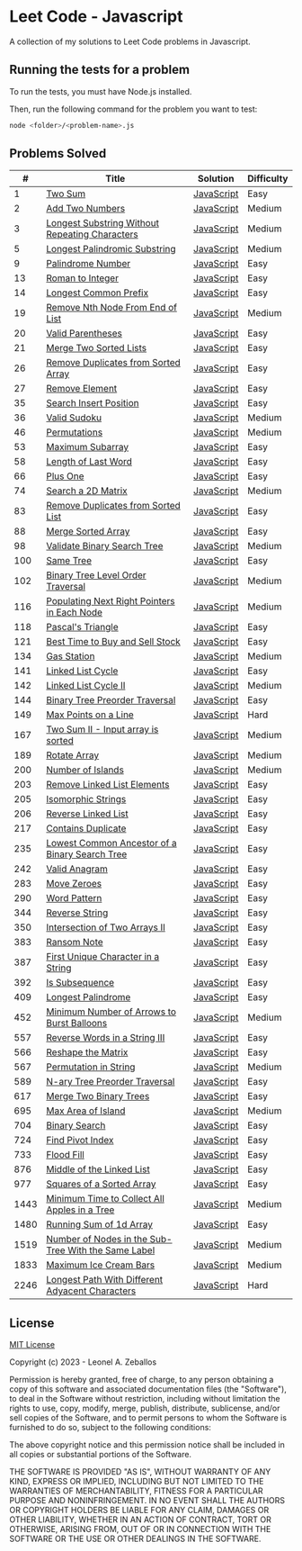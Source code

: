 # Leet Code - Javascript
A collection of my solutions to Leet Code problems in Javascript.

## Running the tests for a problem
To run the tests, you must have Node.js installed.

Then, run the following command for the problem you want to test:

```bash
node <folder>/<problem-name>.js
```

## Problems Solved
| # | Title | Solution | Difficulty |
|---| ----- | -------- | ---------- |
|1|[Two Sum](https://leetcode.com/problems/two-sum/)|[JavaScript](./src/1.%20Two%20Sum/v1.js)|Easy|
|2|[Add Two Numbers](https://leetcode.com/problems/add-two-numbers/)|[JavaScript](./src/2.%20Add%20Two%20Numbers/v1.js)|Medium|
|3|[Longest Substring Without Repeating Characters](https://leetcode.com/problems/longest-substring-without-repeating-characters/)|[JavaScript](./src/3.%20Longest%20Substring%20Without%20Repeating%20Characters/v1.js)|Medium|
|5|[Longest Palindromic Substring](https://leetcode.com/problems/longest-palindromic-substring/)|[JavaScript](./src/5.%20Longest%20Palindromic%20Substring/v1.js)|Medium|
|9|[Palindrome Number](https://leetcode.com/problems/palindrome-number/)|[JavaScript](./src/9.%20Palindrome%20Number/v1.js)|Easy|
|13|[Roman to Integer](https://leetcode.com/problems/roman-to-integer/)|[JavaScript](./src/13.%20Roman%20to%20Integer/v1.js)|Easy|
|14|[Longest Common Prefix](https://leetcode.com/problems/longest-common-prefix/)|[JavaScript](./src/14.%20Longest%20Common%20Prefix/v1.js)|Easy|
|19|[Remove Nth Node From End of List](https://leetcode.com/problems/remove-nth-node-from-end-of-list/)|[JavaScript](./src/19.%20Remove%20Nth%20Node%20From%20End%20of%20List/v1.js)|Medium|
|20|[Valid Parentheses](https://leetcode.com/problems/valid-parentheses/)|[JavaScript](./src/20.%20Valid%20Parentheses/v1.js)|Easy|
|21|[Merge Two Sorted Lists](https://leetcode.com/problems/merge-two-sorted-lists/)|[JavaScript](./src/21.%20Merge%20Two%20Sorted%20Lists/v1.js)|Easy|
|26|[Remove Duplicates from Sorted Array](https://leetcode.com/problems/remove-duplicates-from-sorted-array/)|[JavaScript](./src/26.%20Remove%20Duplicates%20from%20Sorted%20Array/v1.js)|Easy|
|27|[Remove Element](https://leetcode.com/problems/remove-element/)|[JavaScript](./src/27.%20Remove%20Element/v1.js)|Easy|
|35|[Search Insert Position](https://leetcode.com/problems/search-insert-position/)|[JavaScript](./src/35.%20Search%20Insert%20Position/v1.js)|Easy|
|36|[Valid Sudoku](https://leetcode.com/problems/valid-sudoku/)|[JavaScript](./src/36.%20Valid%20Sudoku/v1.js)|Medium|
|46|[Permutations](https://leetcode.com/problems/permutations/)|[JavaScript](./src/46.%20Permutations/v1.js)|Medium|
|53|[Maximum Subarray](https://leetcode.com/problems/maximum-subarray/)|[JavaScript](./src/53.%20Maximum%20Subarray/v1.js)|Easy|
|58|[Length of Last Word](https://leetcode.com/problems/length-of-last-word/)|[JavaScript](./src/58.%20Length%20of%20Last%20Word/v1.js)|Easy|
|66|[Plus One](https://leetcode.com/problems/plus-one/)|[JavaScript](./src/66.%20Plus%20One/v1.js)|Easy|
|74|[Search a 2D Matrix](https://leetcode.com/problems/search-a-2d-matrix/)|[JavaScript](./src/74.%20Search%20a%202D%20Matrix/v1.js)|Medium|
|83|[Remove Duplicates from Sorted List](https://leetcode.com/problems/remove-duplicates-from-sorted-list/)|[JavaScript](./src/83.%20Remove%20Duplicates%20from%20Sorted%20List/v1.js)|Easy|
|88|[Merge Sorted Array](https://leetcode.com/problems/merge-sorted-array/)|[JavaScript](./src/88.%20Merge%20Sorted%20Array/v1.js)|Easy|
|98|[Validate Binary Search Tree](https://leetcode.com/problems/validate-binary-search-tree/)|[JavaScript](./src/98.%20Validate%20Binary%20Search%20Tree/v1.js)|Medium|
|100|[Same Tree](https://leetcode.com/problems/same-tree/)|[JavaScript](./src/100.%20Same%20Tree/v1.js)|Easy|
|102|[Binary Tree Level Order Traversal](https://leetcode.com/problems/binary-tree-level-order-traversal/)|[JavaScript](./src/102.%20Binary%20Tree%20Level%20Order%20Traversal/v1.js)|Medium|
|116|[Populating Next Right Pointers in Each Node](https://leetcode.com/problems/populating-next-right-pointers-in-each-node/)|[JavaScript](./src/116.%20Populating%20Next%20Right%20Pointers%20in%20Each%20Node/v1.js)|Medium|
|118|[Pascal's Triangle](https://leetcode.com/problems/pascals-triangle/)|[JavaScript](./src/118.%20Pascal's%20Triangle/v1.js)|Easy|
|121|[Best Time to Buy and Sell Stock](https://leetcode.com/problems/best-time-to-buy-and-sell-stock/)|[JavaScript](./src/121.%20Best%20Time%20to%20Buy%20and%20Sell%20Stock/v1.js)|Easy|
|134|[Gas Station](https://leetcode.com/problems/gas-station/)|[JavaScript](./src/134.%20Gas%20Station/v1.js)|Medium|
|141|[Linked List Cycle](https://leetcode.com/problems/linked-list-cycle/)|[JavaScript](./src/141.%20Linked%20List%20Cycle/v1.js)|Easy|
|142|[Linked List Cycle II](https://leetcode.com/problems/linked-list-cycle-ii/)|[JavaScript](./src/142.%20Linked%20List%20Cycle%20II/v1.js)|Medium|
|144|[Binary Tree Preorder Traversal](https://leetcode.com/problems/binary-tree-preorder-traversal/)|[JavaScript](./src/144.%20Binary%20Tree%20Preorder%20Traversal/v1.js)|Easy|
|149|[Max Points on a Line](https://leetcode.com/problems/max-points-on-a-line/)|[JavaScript](./src/149.%20Max%20Points%20on%20a%20Line/v1.js)|Hard|
|167|[Two Sum II - Input array is sorted](https://leetcode.com/problems/two-sum-ii-input-array-is-sorted/)|[JavaScript](./src/167.%20Two%20Sum%20II%20-%20Input%20array%20is%20sorted/v1.js)|Medium|
|189|[Rotate Array](https://leetcode.com/problems/rotate-array/)|[JavaScript](./src/189.%20Rotate%20Array/v1.js)|Medium|
|200|[Number of Islands](https://leetcode.com/problems/number-of-islands/)|[JavaScript](./src/200.%20Number%20of%20Islands/v1.js)|Medium|
|203|[Remove Linked List Elements](https://leetcode.com/problems/remove-linked-list-elements/)|[JavaScript](./src/203.%20Remove%20Linked%20List%20Elements/v1.js)|Easy|
|205|[Isomorphic Strings](https://leetcode.com/problems/isomorphic-strings/)|[JavaScript](./src/205.%20Isomorphic%20Strings/v1.js)|Easy|
|206|[Reverse Linked List](https://leetcode.com/problems/reverse-linked-list/)|[JavaScript](./src/206.%20Reverse%20Linked%20List/v1.js)|Easy|
|217|[Contains Duplicate](https://leetcode.com/problems/contains-duplicate/)|[JavaScript](./src/217.%20Contains%20Duplicate/v1.js)|Easy|
|235|[Lowest Common Ancestor of a Binary Search Tree](https://leetcode.com/problems/lowest-common-ancestor-of-a-binary-search-tree/)|[JavaScript](./src/235.%20Lowest%20Common%20Ancestor%20of%20a%20Binary%20Search%20Tree/v1.js)|Easy|
|242|[Valid Anagram](https://leetcode.com/problems/valid-anagram/)|[JavaScript](./src/242.%20Valid%20Anagram/v1.js)|Easy|
|283|[Move Zeroes](https://leetcode.com/problems/move-zeroes/)|[JavaScript](./src/283.%20Move%20Zeroes/v1.js)|Easy|
|290|[Word Pattern](https://leetcode.com/problems/word-pattern/)|[JavaScript](./src/290.%20Word%20Pattern/v1.js)|Easy|
|344|[Reverse String](https://leetcode.com/problems/reverse-string/)|[JavaScript](./src/344.%20Reverse%20String/v1.js)|Easy|
|350|[Intersection of Two Arrays II](https://leetcode.com/problems/intersection-of-two-arrays-ii/)|[JavaScript](./src/350.%20Intersection%20of%20Two%20Arrays%20II/v1.js)|Easy|
|383|[Ransom Note](https://leetcode.com/problems/ransom-note/)|[JavaScript](./src/383.%20Ransom%20Note/v1.js)|Easy|
|387|[First Unique Character in a String](https://leetcode.com/problems/first-unique-character-in-a-string/)|[JavaScript](./src/387.%20First%20Unique%20Character%20in%20a%20String/v2.js)|Easy|
|392|[Is Subsequence](https://leetcode.com/problems/is-subsequence/)|[JavaScript](./src/392.%20Is%20Subsequence/v1.js)|Easy|
|409|[Longest Palindrome](https://leetcode.com/problems/longest-palindrome/)|[JavaScript](./src/409.%20Longest%20Palindrome/v1.js)|Easy|
|452|[Minimum Number of Arrows to Burst Balloons](https://leetcode.com/problems/minimum-number-of-arrows-to-burst-balloons/)|[JavaScript](./src/452.%20Minimum%20Number%20of%20Arrows%20to%20Burst%20Balloons/v1.js)|Medium|
|557|[Reverse Words in a String III](https://leetcode.com/problems/reverse-words-in-a-string-iii/)|[JavaScript](./src/557.%20Reverse%20Words%20in%20a%20String%20III/v1.js)|Easy|
|566|[Reshape the Matrix](https://leetcode.com/problems/reshape-the-matrix/)|[JavaScript](./src/566.%20Reshape%20the%20Matrix/v1.js)|Easy|
|567|[Permutation in String](https://leetcode.com/problems/permutation-in-string/)|[JavaScript](./src/567.%20Permutation%20in%20String/v1.js)|Medium|
|589|[N-ary Tree Preorder Traversal](https://leetcode.com/problems/n-ary-tree-preorder-traversal/)|[JavaScript](./src/589.%20N-ary%20Tree%20Preorder%20Traversal/v1.js)|Easy|
|617|[Merge Two Binary Trees](https://leetcode.com/problems/merge-two-binary-trees/)|[JavaScript](./src/617.%20Merge%20Two%20Binary%20Trees/v1.js)|Easy|
|695|[Max Area of Island](https://leetcode.com/problems/max-area-of-island/)|[JavaScript](./src/695.%20Max%20Area%20of%20Island/v1.js)|Medium|
|704|[Binary Search](https://leetcode.com/problems/binary-search/)|[JavaScript](./src/704.%20Binary%20Search/v1.js)|Easy|
|724|[Find Pivot Index](https://leetcode.com/problems/find-pivot-index/)|[JavaScript](./src/724.%20Find%20Pivot%20Index/v1.js)|Easy|
|733|[Flood Fill](https://leetcode.com/problems/flood-fill/)|[JavaScript](./src/733.%20Flood%20Fill/v1.js)|Easy|
|876|[Middle of the Linked List](https://leetcode.com/problems/middle-of-the-linked-list/)|[JavaScript](./src/876.%20Middle%20of%20the%20Linked%20List/v1.js)|Easy|
|977|[Squares of a Sorted Array](https://leetcode.com/problems/squares-of-a-sorted-array/)|[JavaScript](./src/977.%20Squares%20of%20a%20Sorted%20Array/v1.js)|Easy|
|1443|[Minimum Time to Collect All Apples in a Tree](https://leetcode.com/problems/minimum-time-to-collect-all-apples-in-a-tree/)|[JavaScript](./src/1443.%20Minimum%20Time%20to%20Collect%20All%20Apples%20in%20a%20Tree/v1.js)|Medium|
|1480|[Running Sum of 1d Array](https://leetcode.com/problems/running-sum-of-1d-array/)|[JavaScript](./src/1480.%20Running%20Sum%20of%201d%20Array/v1.js)|Easy|
|1519|[Number of Nodes in the Sub-Tree With the Same Label](https://leetcode.com/problems/number-of-nodes-in-the-sub-tree-with-the-same-label/)|[JavaScript](./src/1519.%20Number%20of%20Nodes%20in%20the%20Sub-Tree%20With%20the%20Same%20Label/v1.js)|Medium|
|1833|[Maximum Ice Cream Bars](https://leetcode.com/problems/maximum-ice-cream-bars/)|[JavaScript](./src/1833.%20Maximum%20Ice%20Cream%20Bars/v1.js)|Medium|
|2246|[Longest Path With Different Adyacent Characters](https://leetcode.com/problems/longest-path-with-different-adyacent-characters/)|[JavaScript](./src/2246.%20Longest%20Path%20With%20Different%20Adyacent%20Characters/v1.js)|Hard|

## License
[MIT License](https://choosealicense.com/licenses/mit/)

Copyright (c) 2023 - Leonel A. Zeballos

Permission is hereby granted, free of charge, to any person obtaining a copy
of this software and associated documentation files (the "Software"), to deal
in the Software without restriction, including without limitation the rights
to use, copy, modify, merge, publish, distribute, sublicense, and/or sell
copies of the Software, and to permit persons to whom the Software is
furnished to do so, subject to the following conditions:

The above copyright notice and this permission notice shall be included in all
copies or substantial portions of the Software.

THE SOFTWARE IS PROVIDED "AS IS", WITHOUT WARRANTY OF ANY KIND, EXPRESS OR
IMPLIED, INCLUDING BUT NOT LIMITED TO THE WARRANTIES OF MERCHANTABILITY,
FITNESS FOR A PARTICULAR PURPOSE AND NONINFRINGEMENT. IN NO EVENT SHALL THE
AUTHORS OR COPYRIGHT HOLDERS BE LIABLE FOR ANY CLAIM, DAMAGES OR OTHER
LIABILITY, WHETHER IN AN ACTION OF CONTRACT, TORT OR OTHERWISE, ARISING FROM,
OUT OF OR IN CONNECTION WITH THE SOFTWARE OR THE USE OR OTHER DEALINGS IN THE
SOFTWARE.